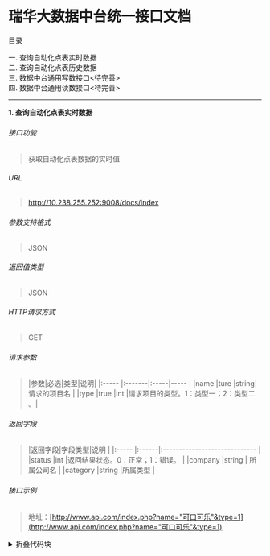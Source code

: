 # 瑞华大数据中台统一接口文档
目录

一. 查询自动化点表实时数据 \
二. 查询自动化点表历史数据 \
三. 数据中台通用写数接口<待完善> \
四. 数据中台通用读数接口<待完善>

---

**1\. 查询自动化点表实时数据**
######  接口功能
> 获取自动化点表数据的实时值

###### URL
> http://10.238.255.252:9008/docs/index

###### 参数支持格式
> JSON


###### 返回值类型
> JSON

###### HTTP请求方式
> GET

###### 请求参数
> |参数|必选|类型|说明|
|:-----  |:-------|:-----|-----                               |
|name    |ture    |string|请求的项目名                          |
|type    |true    |int   |请求项目的类型。1：类型一；2：类型二 。|

###### 返回字段
> |返回字段|字段类型|说明                              |
|:-----   |:------|:-----------------------------   |
|status   |int    |返回结果状态。0：正常；1：错误。   |
|company  |string | 所属公司名                      |
|category |string |所属类型                         |

###### 接口示例
> 地址：[http://www.api.com/index.php?name="可口可乐"&type=1](http://www.api.com/index.php?name="可口可乐"&type=1)



<details>
  <summary>折叠代码块</summary>
  <pre><code> 
     System.out.println("虽然可以折叠代码块");
     System.out.println("但是代码无法高亮");
  </code></pre>
</details>